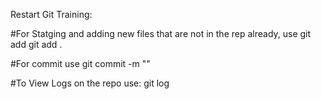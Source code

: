 Restart Git Training:


#For Statging and adding new files that are not in the rep already, use git add 
git add . 

#For commit use 
git commit -m "<Your Comment here for the commit>"


#To View Logs on the repo use:
git log